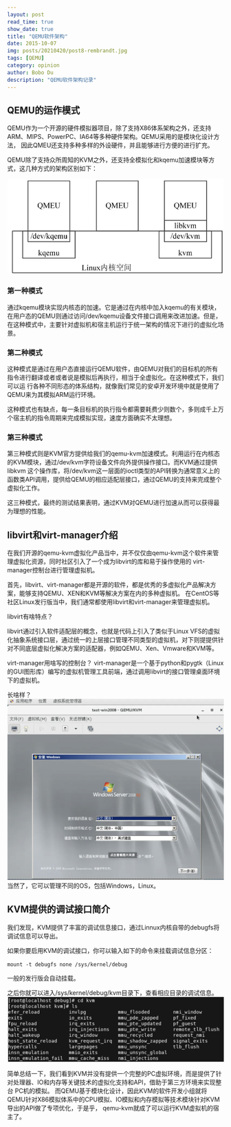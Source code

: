 ```yaml
---
layout: post
read_time: true
show_date: true
title: "QEMU软件架构"
date: 2015-10-07
img: posts/20210420/post8-rembrandt.jpg
tags: [QEMU]
category: opinion
author: Bobo Du
description: "QEMU软件架构记录"
---
```

## QEMU的运作模式

QEMU作为一个开源的硬件模拟器项目，除了支持X86体系架构之外，还支持ARM、MIPS、PowerPC、IA64等多种硬件架构。QEMU采用的是模块化设计方法，
因此QMEU还支持多种多样的外设硬件，并且能够进行方便的进行扩充。

QEMU除了支持众所周知的KVM之外，还支持全模拟化和kqemu加速模块等方式，这几种方式的架构区别如下：

![qemu kvm arch mode](./assets/img/posts/qemu-kvm/qemu-kvm-arch-mode.jpeg)

### 第一种模式
通过kqemu模块实现内核态的加速。它是通过在内核中加入kqemu的有关模块，在用户态的QEMU则通过访问/dev/kqemu设备文件接口调用来改进加速。但是，
在这种模式中，主要针对虚拟机和宿主机运行于统一架构的情况下进行的虚拟化场景。

### 第二种模式
这种模式是通过在用户态直接运行QEMU软件，由QEMU对我们的目标机的所有指令进行翻译或者或者说是模拟后再执行，相当于全虚拟化。在这种模式下，我们可以运
行各种不同形态的体系结构，就像我们常见的安卓开发环境中就是使用了QEMU来为其模拟ARM运行环境。

这种模式也有缺点，每一条目标机的执行指令都需要耗费少则数个，多则成千上万个宿主机的指令周期来完成模拟实现，速度方面确实不太理想。

### 第三种模式
第三种模式则是KVM官方提供给我们的qemu-kvm加速模式。利用运行在内核态的KVM模块，通过/dev/kvm字符设备文件向外提供操作接口。而KVM通过提供libkvm
这个操作库，将/dev/kvm这一层面的ioctl类型的API转换为通常意义上的函数类API调用，提供给QEMU的相应适配层接口，通过QEMU的支持来完成整个虚拟化工作。

这三种模式，最终的测试结果表明，通过KVM对QEMU进行加速从而可以获得最为理想的性能。

## libvirt和virt-manager介绍
在我们开源的qemu-kvm虚拟化产品当中，并不仅仅由qemu-kvm这个软件来管理虚拟化资源，同时社区引入了一个成为libvirt的库和易于操作使用的
virt-manager控制台进行管理虚拟机。

首先，libvirt、virt-manager都是开源的软件，都是优秀的多虚拟化产品解决方案，能够支持QEMU、XEN和KVM等解决方案在内的多种虚拟机。
在CentOS等社区Linux发行版当中，我们通常都使用libvirt和virt-manager来管理虚拟机。

libvirt有啥特点？

libvirt通过引入软件适配层的概念，也就是代码上引入了类似于Linux VFS的虚拟化抽象系统接口层，通过统一的上层接口管理不同类型的虚拟机，对下则提提供针
对不同底层虚拟化解决方案的适配器，例如QEMU、Xen、Vmware和KVM等。

virt-manager用啥写的控制台？
virt-manager是一个基于python和pygtk（Linux的GUI图形库）编写的虚拟机管理工具前端，通过调用libvirt的接口管理桌面环境下的虚拟机。

长啥样？
![virt manager](./assets/img/posts/qemu-kvm/virt-manager.png)
当然了，它可以管理不同的OS，包括Windows，Linux。

## KVM提供的调试接口简介
我们发现，KVM提供了丰富的调试信息接口，通过Linnux内核自带的debugfs将调试信息可以导出。

如果你要启用KVM的调试接口，你可以输入如下的命令来挂载调试信息分区：
```
mount -t debugfs none /sys/kernel/debug
```
一般的发行版会自动挂载。

之后你就可以进入/sys/kernel/debug/kvm目录下，查看相应目录的调试信息。
![kvm debugfs](./assets/img/posts/qemu-kvm/kvm-debugfs.jpeg)

简单总结一下，我们看到KVM并没有提供一个完整的PC虚拟环境，而是提供了针对处理器、IO和内存等关键技术的虚拟化支持和API，借助于第三方环境来实现整台
PC机的模拟。
而QEMU基于模块化设计，因此KVM的软件开发小组就将QEMU针对X86模拟体系中的CPU模拟、IO模拟和内存模拟等技术模块针对KVM导出的API做了专项优化，于是乎，
qemu-kvm就成了可以运行KVM虚拟机的宿主了。